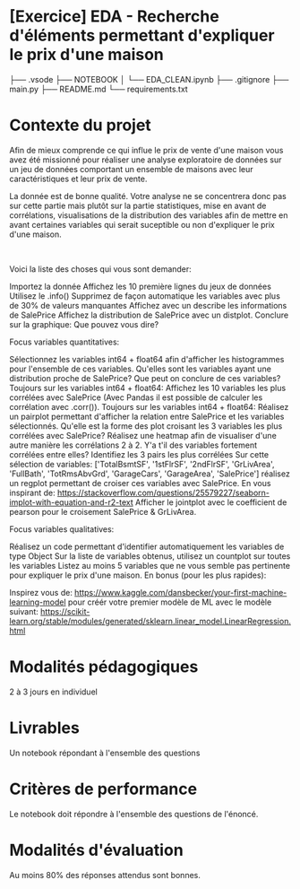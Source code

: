 # [Exercice] EDA - Recherche d'éléments permettant d'expliquer le prix d'une maison

├── .vsode
├── NOTEBOOK
│   └── EDA_CLEAN.ipynb
├── .gitignore
├── main.py
├── README.md
└── requirements.txt



# Contexte du projet

Afin de mieux comprende ce qui influe le prix de vente d'une maison vous avez été missionné pour réaliser une analyse exploratoire de données sur un jeu de données comportant un ensemble de maisons avec leur caractéristiques et leur prix de vente.

La donnée est de bonne qualité. Votre analyse ne se concentrera donc pas sur cette partie mais plutôt sur la partie statistiques, mise en avant de corrélations, visualisations de la distribution des variables afin de mettre en avant certaines variables qui serait suceptible ou non d'expliquer le prix d'une maison.

​

Voici la liste des choses qui vous sont demander:

Importez la donnée
Affichez les 10 première lignes du jeux de données
Utilisez le .info()
Supprimez de façon automatique les variables avec plus de 30% de valeurs manquantes
Affichez avec un describe les informations de SalePrice
Affichez la distribution de SalePrice avec un distplot. Conclure sur la graphique: Que pouvez vous dire?
​

Focus variables quantitatives:

Sélectionnez les variables int64 + float64 afin d'afficher les histogrammes pour l'ensemble de ces variables. Qu'elles sont les variables ayant une distribution proche de SalePrice? Que peut on conclure de ces variables?
Toujours sur les variables int64 + float64: Affichez les 10 variables les plus corrélées avec SalePrice (Avec Pandas il est possible de calculer les corrélation avec .corr()).
Toujours sur les variables int64 + float64: Réalisez un pairplot permettant d'afficher la relation entre SalePrice et les variables sélectionnés. Qu'elle est la forme des plot croisant les 3 variables les plus corrélées avec SalePrice?
Réalisez une heatmap afin de visualiser d'une autre manière les corrélations 2 à 2. Y'a t'il des variables fortement corrélées entre elles? Identifiez les 3 pairs les plus corrélées
Sur cette sélection de variables: ['TotalBsmtSF', '1stFlrSF', '2ndFlrSF', 'GrLivArea', 'FullBath', 'TotRmsAbvGrd', 'GarageCars', 'GarageArea', 'SalePrice'] réalisez un regplot permettant de croiser ces variables avec SalePrice.
En vous inspirant de: https://stackoverflow.com/questions/25579227/seaborn-implot-with-equation-and-r2-text Afficher le jointplot avec le coefficient de pearson pour le croisement SalePrice & GrLivArea.
​

Focus variables qualitatives:

Réalisez un code permettant d'identifier automatiquement les variables de type Object
Sur la liste de variables obtenus, utilisez un countplot sur toutes les variables
Listez au moins 5 variables que ne vous semble pas pertinente pour expliquer le prix d'une maison.
En bonus (pour les plus rapides):

Inspirez vous de: https://www.kaggle.com/dansbecker/your-first-machine-learning-model pour créér votre premier modèle de ML avec le modèle suivant: https://scikit-learn.org/stable/modules/generated/sklearn.linear_model.LinearRegression.html

# Modalités pédagogiques

2 à 3 jours en individuel


# Livrables

Un notebook répondant à l'ensemble des questions

# Critères de performance

Le notebook doit répondre à l'ensemble des questions de l'énoncé.


# Modalités d'évaluation

Au moins 80% des réponses attendus sont bonnes.
